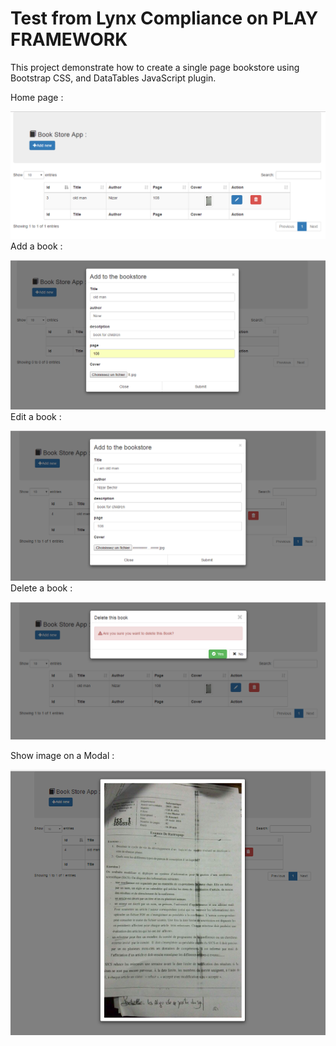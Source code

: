 # Test from Lynx Compliance on PLAY FRAMEWORK 

This project demonstrate how to create a  single page bookstore using Bootstrap CSS, and DataTables JavaScript plugin.


Home page :

![alt tag](https://github.com/nizarbechir/testLynxCompliance/blob/master/tutorial/acceuil.PNG)
Add a book :

![alt tag](https://github.com/nizarbechir/testLynxCompliance/blob/master/tutorial/addBook.PNG)
Edit a book :

![alt tag](https://github.com/nizarbechir/testLynxCompliance/blob/master/tutorial/editBook.PNG)
Delete a book :

![alt tag](https://github.com/nizarbechir/testLynxCompliance/blob/master/tutorial/deleteBook.PNG)

Show image on a Modal :

![alt tag](https://github.com/nizarbechir/testLynxCompliance/blob/master/tutorial/showImage.PNG)
